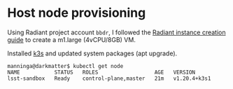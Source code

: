 Host node provisioning
===========================

Using Radiant project account `bbdr`, I followed the [Radiant instance creation guide](https://wiki.ncsa.illinois.edu/display/ICI/Creating+new+instances#Creatingnewinstances-SecurityGroups) to create a m1.large (4vCPU/8GB) VM.

Installed [k3s](https://k3s.io/) and updated system packages (apt upgrade).

```
manninga@darkmatter$ kubectl get node
NAME           STATUS   ROLES                  AGE   VERSION
lsst-sandbox   Ready    control-plane,master   21m   v1.20.4+k3s1

```
